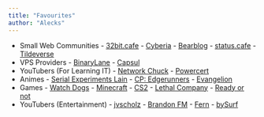 ```yaml
---
title: "Favourites"
author: "Alecks"
---
```



- Small Web Communities - [32bit.cafe](https://32bit.cafe) - [Cyberia](https://cyberia.club) - [Bearblog](https://bearblog.dev) - [status.cafe](https://status.cafe) - [Tildeverse](https://tildeverse.org)
- VPS Providers - [BinaryLane](https://binarylane.com.au)  - [Capsul](https://capsul.org)
- YouTubers (For Learning IT) - [Network Chuck](https://www.youtube.com/@NetworkChuck) - [Powercert](https://www.youtube.com/@PowerCertAnimatedVideos)
- Animes - [Serial Experiments Lain](https://en.wikipedia.org/wiki/Serial_Experiments_Lain) - [CP: Edgerunners](https://en.wikipedia.org/wiki/Cyberpunk:_Edgerunners) - [Evangelion](https://en.wikipedia.org/wiki/Neon_Genesis_Evangelion)
- Games - [Watch Dogs](hhttps://store.steampowered.com/app/243470/Watch_Dogs/) - [Minecraft](https://minecraft.net) - [CS2](https://www.counter-strike.net/cs2) - [Lethal Company](https://store.steampowered.com/app/1966720/Lethal_Company/) - [Ready or not](https://store.steampowered.com/app/1144200/Ready_or_Not/)
- YouTubers (Entertainment) - [jvscholz](https://www.youtube.com/@jvscholz/) - [Brandon FM](https://www.youtube.com/@BrandonFM/) - [Fern](https://www.youtube.com/@fern-tv) - [bySurf](https://www.youtube.com/@iambysurf)